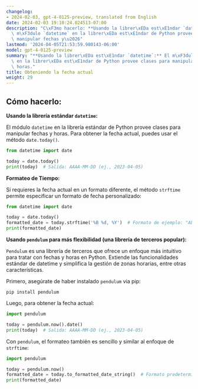 ```yaml
---
changelog:
- 2024-02-03, gpt-4-0125-preview, translated from English
date: 2024-02-03 19:10:24.024513-07:00
description: "C\xF3mo hacerlo: **Usando la librer\xEDa est\xE1ndar `datetime`:** El\
  \ m\xF3dulo `datetime` en la librer\xEDa est\xE1ndar de Python provee clases para\
  \ manipular fechas y\u2026"
lastmod: '2024-04-05T21:53:59.980143-06:00'
model: gpt-4-0125-preview
summary: "**Usando la librer\xEDa est\xE1ndar `datetime`:** El m\xF3dulo `datetime`\
  \ en la librer\xEDa est\xE1ndar de Python provee clases para manipular fechas y\
  \ horas."
title: Obteniendo la fecha actual
weight: 29
---
```


## Cómo hacerlo:
**Usando la librería estándar `datetime`:**

El módulo `datetime` en la librería estándar de Python provee clases para manipular fechas y horas. Para obtener la fecha actual, puedes usar el método `date.today()`.

```python
from datetime import date

today = date.today()
print(today)  # Salida: AAAA-MM-DD (ej., 2023-04-05)
```

**Formateo de Tiempo:**

Si requieres la fecha actual en un formato diferente, el método `strftime` permite especificar un formato de fecha personalizado:

```python
from datetime import date

today = date.today()
formatted_date = today.strftime('%B %d, %Y')  # Formato de ejemplo: "Abril 05, 2023"
print(formatted_date)
```

**Usando `pendulum` para más flexibilidad (una librería de terceros popular):**

`Pendulum` es una librería de terceros que ofrece un enfoque más intuitivo para tratar con fechas y horas en Python. Extiende las funcionalidades estándar de datetime y simplifica la gestión de zonas horarias, entre otras características.

Primero, asegúrate de haber instalado `pendulum` via pip:

```shell
pip install pendulum
```

Luego, para obtener la fecha actual:

```python
import pendulum

today = pendulum.now().date()
print(today)  # Salida: AAAA-MM-DD (ej., 2023-04-05)
```

Con `pendulum`, el formateo también es sencillo y similar al enfoque de `strftime`:

```python
import pendulum

today = pendulum.now()
formatted_date = today.to_formatted_date_string()  # Formato predeterminado: "Abr 5, 2023"
print(formatted_date)
```
